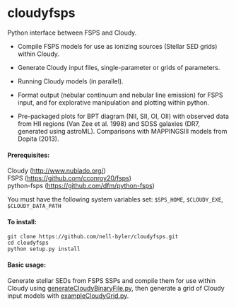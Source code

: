 # cloudyfsps

Python interface between FSPS and Cloudy.

* Compile FSPS models for use as ionizing sources (Stellar SED grids) within Cloudy.

* Generate Cloudy input files, single-parameter or grids of parameters.

* Running Cloudy models (in parallel).

* Format output (nebular continuum and nebular line emission) for FSPS
  input, and for explorative manipulation and plotting within python.
  
* Pre-packaged plots for BPT diagram (NII, SII, OI, OII) with observed
  data from HII regions (Van Zee et al. 1998) and SDSS galaxies (DR7,
  generated using astroML). Comparisons with MAPPINGSIII models from
  Dopita (2013).

#### Prerequisites:
Cloudy (http://www.nublado.org/)  
FSPS (https://github.com/cconroy20/fsps)  
python-fsps (https://github.com/dfm/python-fsps)  

You must have the following system variables set: 
`$SPS_HOME`, `$CLOUDY_EXE`, `$CLOUDY_DATA_PATH`

#### To install:
```
git clone https://github.com/nell-byler/cloudyfsps.git 
cd cloudyfsps 
python setup.py install 
```

#### Basic usage:
Generate stellar SEDs from FSPS SSPs and compile them for use within Cloudy using [generateCloudyBinaryFile.py](demos/generateCloudyBinaryFile.py), then generate a grid of Cloudy input models with [exampleCloudyGrid.py](demos/exampleCloudyGrid.py).